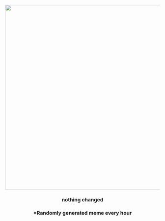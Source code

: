 <p align="center">
        <img src="https://i.redd.it/sop37cmm0fi91.gif" width="600" height="600">
        </p>
        <h3 align="center">nothing changed</h3>
        <h3 align="center">*Randomly generated meme every hour</h3>
    